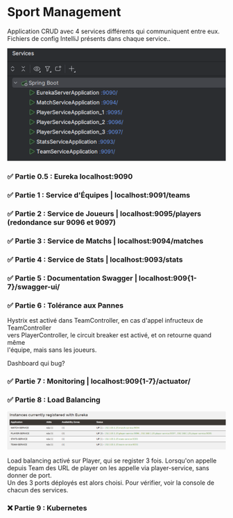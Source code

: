 # Sport Management

Application CRUD avec 4 services différents qui communiquent entre eux.  
Fichiers de config IntelliJ présents dans chaque service..

![img_1.png](img_1.png)

### ✅ Partie 0.5 : Eureka localhost:9090
### ✅ Partie 1 : Service d'Équipes | localhost:9091/teams

### ✅ Partie 2 : Service de Joueurs | localhost:9095/players (redondance sur 9096 et 9097)
### ✅ Partie 3 : Service de Matchs | localhost:9094/matches
### ✅ Partie 4 : Service de Stats  | localhost:9093/stats
### ✅ Partie 5 : Documentation Swagger | localhost:909{1-7}/swagger-ui/
### ✅ Partie 6 : Tolérance aux Pannes

Hystrix est activé dans TeamController, en cas d'appel infructeux de TeamController  
vers PlayerController, le circuit breaker est activé, et on retourne quand même  
l'équipe, mais sans les joueurs.  

Dashboard qui bug?

### ✅ Partie 7 : Monitoring  | localhost:909{1-7}/actuator/
### ✅ Partie 8 : Load Balancing 

![img.png](img.png)

Load balancing activé sur Player, qui se register 3 fois. 
Lorsqu'on appelle depuis Team des URL de player on les appelle via player-service, sans donner de port.  
Un des 3 ports déployés est alors choisi. Pour vérifier, voir la console de chacun des services.

### ❌ Partie 9 : Kubernetes 
